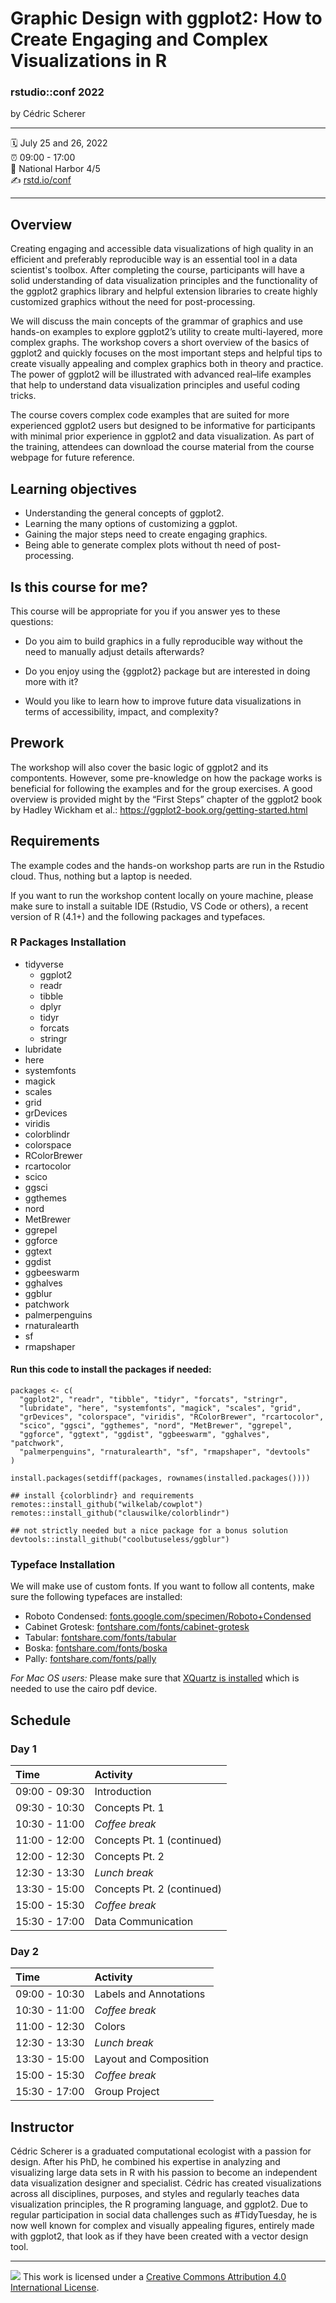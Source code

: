 Graphic Design with ggplot2: How to Create Engaging and Complex Visualizations in R
================

### rstudio::conf 2022

by Cédric Scherer

-----

:spiral_calendar: July 25 and 26, 2022  
:alarm_clock:     09:00 - 17:00  
:hotel:           National Harbor 4/5  
:writing_hand:    [rstd.io/conf](http://rstd.io/conf)

-----

## Overview

Creating engaging and accessible data visualizations of high quality in an efficient and preferably reproducible way is an essential tool in a data scientist's toolbox. After completing the course, participants will have a solid understanding of data visualization principles and the functionality of the ggplot2 graphics library and helpful extension libraries to create highly customized graphics without the need for post-processing.

We will discuss the main concepts of the grammar of graphics and use hands-on examples to explore ggplot2’s utility to create multi-layered, more complex graphs. The workshop covers a short overview of the basics of ggplot2 and quickly focuses on the most important steps and helpful tips to create visually appealing and complex graphics both in theory and practice. The power of ggplot2 will be illustrated with advanced real–life examples that help to understand data visualization principles and useful coding tricks.

The course covers complex code examples that are suited for more experienced ggplot2 users but designed to be informative for participants with minimal prior experience in ggplot2 and data visualization. As part of the training, attendees can download the course material from the course webpage for future reference.

## Learning objectives

* Understanding the general concepts of ggplot2.
* Learning the many options of customizing a ggplot.
* Gaining the major steps need to create engaging graphics.
* Being able to generate complex plots without th need of post-processing.

## Is this course for me?

This course will be appropriate for you if you answer yes to these questions:

- Do you aim to build graphics in a fully reproducible way without the need to manually adjust details afterwards?

- Do you enjoy using the {ggplot2} package but are interested in doing more with it?

- Would you like to learn how to improve future data visualizations in terms of accessibility, impact, and complexity?

## Prework
The workshop will also cover the basic logic of ggplot2 and its compontents. However, some pre-knowledge on how the package works is beneficial for following the examples and for the group exercises. A good overview is provided  might by the “First Steps” chapter of the ggplot2 book by Hadley Wickham et al.: https://ggplot2-book.org/getting-started.html

## Requirements

The example codes and the hands-on workshop parts are run in the Rstudio cloud. Thus, nothing but a laptop is needed.

If you want to run  the workshop content locally on youre machine, please make sure to install a suitable IDE (Rstudio, VS Code or others), a recent version of R (4.1+) and the following packages and typefaces.

### R Packages Installation

- tidyverse
  - ggplot2
  - readr
  - tibble
  - dplyr
  - tidyr
  - forcats
  - stringr
- lubridate
- here
- systemfonts
- magick
- scales
- grid
- grDevices
- viridis
- colorblindr
- colorspace
- RColorBrewer
- rcartocolor
- scico
- ggsci
- ggthemes
- nord
- MetBrewer
- ggrepel
- ggforce
- ggtext
- ggdist
- ggbeeswarm
- gghalves
- ggblur
- patchwork
- palmerpenguins
- rnaturalearth
- sf
- rmapshaper

#### Run this code to install the packages if needed:

```
packages <- c(
  "ggplot2", "readr", "tibble", "tidyr", "forcats", "stringr",
  "lubridate", "here", "systemfonts", "magick", "scales", "grid",
  "grDevices", "colorspace", "viridis", "RColorBrewer", "rcartocolor",
  "scico", "ggsci", "ggthemes", "nord", "MetBrewer", "ggrepel",
  "ggforce", "ggtext", "ggdist", "ggbeeswarm", "gghalves", "patchwork", 
  "palmerpenguins", "rnaturalearth", "sf", "rmapshaper", "devtools"
)

install.packages(setdiff(packages, rownames(installed.packages())))  

## install {colorblindr} and requirements
remotes::install_github("wilkelab/cowplot")
remotes::install_github("clauswilke/colorblindr")

## not strictly needed but a nice package for a bonus solution
devtools::install_github("coolbutuseless/ggblur")
```

### Typeface Installation

We will make use of custom fonts. If you want to follow all contents, make sure the following typefaces are installed:

- Roboto Condensed: [fonts.google.com/specimen/Roboto+Condensed](www.fonts.google.com/specimen/Roboto+Condensed)
- Cabinet Grotesk: [fontshare.com/fonts/cabinet-grotesk](www.fontshare.com/fonts/cabinet-grotesk)
- Tabular: [fontshare.com/fonts/tabular](www.fontshare.com/fonts/tabular)
- Boska: [fontshare.com/fonts/boska](www.fontshare.com/fonts/boska)
- Pally: [fontshare.com/fonts/pally](www.fontshare.com/fonts/pally)


*For Mac  OS users:* Please make sure that [XQuartz is installed](https://www.xquartz.org/) which is needed to use the cairo pdf device.

## Schedule

### Day 1

| Time          | Activity         |
| :------------ | :--------------- |
| 09:00 - 09:30 | Introduction     |
| 09:30 - 10:30 | Concepts Pt. 1   |
| 10:30 - 11:00 | *Coffee break*   |
| 11:00 - 12:00 | Concepts Pt. 1 (continued) |
| 12:00 - 12:30 | Concepts Pt. 2   |
| 12:30 - 13:30 | *Lunch break*    |
| 13:30 - 15:00 | Concepts Pt. 2 (continued) |
| 15:00 - 15:30 | *Coffee break*   |
| 15:30 - 17:00 | Data Communication |

### Day 2

| Time          | Activity         |
| :------------ | :--------------- |
| 09:00 - 10:30 | Labels and Annotations |
| 10:30 - 11:00 | *Coffee break*   |
| 11:00 - 12:30 | Colors           |
| 12:30 - 13:30 | *Lunch break*    |
| 13:30 - 15:00 | Layout and Composition|
| 15:00 - 15:30 | *Coffee break*   |
| 15:30 - 17:00 | Group Project    |

## Instructor

Cédric Scherer is a graduated computational ecologist with a passion for design. After his PhD, he combined his expertise in analyzing and visualizing large data sets in R with his passion to become an independent data visualization designer and specialist. Cédric has created visualizations across all disciplines, purposes, and styles and regularly teaches data visualization principles, the R programing language, and ggplot2. Due to regular participation in social data challenges such as #TidyTuesday, he is now well known for complex and visually appealing figures, entirely made with ggplot2, that look as if they have been created with a vector design tool.

-----

![](https://i.creativecommons.org/l/by/4.0/88x31.png) This work is
licensed under a [Creative Commons Attribution 4.0 International
License](https://creativecommons.org/licenses/by/4.0/).
